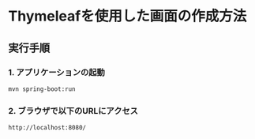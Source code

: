# Thymeleafを使用した画面の作成方法

## 実行手順

### 1. アプリケーションの起動

```bash
mvn spring-boot:run
```

### 2. ブラウザで以下のURLにアクセス

`http://localhost:8080/`